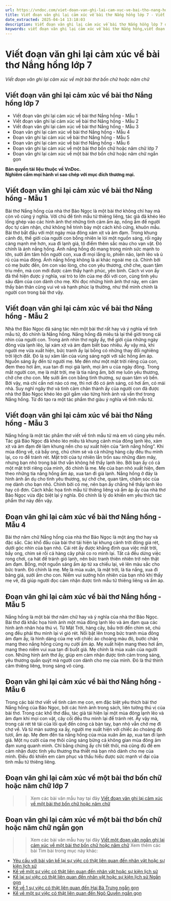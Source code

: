 ```yaml
---
url: https://vndoc.com/viet-doan-van-ghi-lai-cam-xuc-ve-bai-tho-nang-hong-272659
title: Viết đoạn văn ghi lại cảm xúc về bài thơ Nắng hồng lớp 7 - Viết đoạn văn ghi lại cảm xúc về một bài thơ bốn chữ hoặc năm chữ - VnDoc.com
date_extracted: 2025-04-14 13:18:03
description: Viết đoạn văn ghi lại cảm xúc về bài thơ Nắng hồng lớp 7 được biên soạn nhằm giúp các em HS đạt kết quả tốt trong quá trình làm bài tập và học tập môn Ngữ văn lớp 7.
keywords: viết đoạn văn ghi lại cảm xúc về bài thơ Nắng hồng,viết đoạn văn ghi lại cảm xúc về một bài thơ Nắng hồng,viết đoạn văn ghi lại cảm xúc về một bài thơ bốn chữ hoặc năm chữ,đoạn văn ghi lại cảm xúc về một bài thơ bốn chữ hoặc năm chữ,viết đoạn văn ghi lại cảm xúc về một bài thơ bốn chữ hoặc năm chữ lớp 7,viết đoạn văn ghi lại cảm xúc về một bài thơ bốn chữ hoặc năm chữ ngắn gọn,viết đoạn văn ghi lại cảm xúc về một bài thơ bốn chữ hoặc năm chữ Nắng hồng,Nắng hồng,Nắng hồng Bảo Ngọc
---
```


# Viết đoạn văn ghi lại cảm xúc về bài thơ Nắng hồng lớp 7
 _Viết đoạn văn ghi lại cảm xúc về một bài thơ bốn chữ hoặc năm chữ_
## **Viết đoạn văn ghi lại cảm xúc về bài thơ Nắng hồng lớp 7**
  * Viết đoạn văn ghi lại cảm xúc về bài thơ Nắng hồng - Mẫu 1
  * Viết đoạn văn ghi lại cảm xúc về bài thơ Nắng hồng - Mẫu 2
  * Viết đoạn văn ghi lại cảm xúc về bài thơ Nắng hồng - Mẫu 3
  * Đoạn văn ghi lại cảm xúc về bài thơ Nắng hồng - Mẫu 4
  * Đoạn văn ghi lại cảm xúc về bài thơ Nắng hồng - Mẫu 5
  * Đoạn văn ghi lại cảm xúc về bài thơ Nắng hồng - Mẫu 6
  * Đoạn văn ghi lại cảm xúc về một bài thơ bốn chữ hoặc năm chữ lớp 7
  * Đoạn văn ghi lại cảm xúc về một bài thơ bốn chữ hoặc năm chữ ngắn gọn

**Bản quyền tài liệu thuộc về VnDoc.  
Nghiêm cấm mọi hành vi sao chép với mục đích thương mại.**
## **Viết đoạn văn ghi lại cảm xúc về bài thơ Nắng hồng - Mẫu 1**
Bài thơ Nắng hồng của nhà thơ Bảo Ngọc là một bài thơ không chỉ hay mà còn vô cùng ý nghĩa. Với chủ đề tình mẫu tử thiêng liêng, tác giả đã khéo léo lồng ghép vào các hình ảnh thơ những tình cảm ấm áp, nồng ấm để người đọc tự cảm nhận, chứ không hề trình bày một cách khô cứng, khuôn mẫu. Bài thơ bắt đầu với một ngày mùa đông xám xịt và ảm đạm. Trong khung cảnh đó, thế giới của người con bỗng nhiên le lói một nguồn sáng, rồi ngày càng mạnh mẽ hơn, xua đi lạnh giá, tô điểm thêm sắc màu cho vạn vật. Đó chính là ánh nắng hồng. Ánh nắng hồng đó mang trong mình sức mạnh to lớn, sưởi ấm tâm hồn người con, xua đi mọi lắng lo, phiền não, lạnh lẽo và ủ rũ của mùa đông. Ánh nắng hồng không là ai khác ngoài mẹ cả. Chính bởi có mẹ bước đến, ôm con vào lòng, cho con yêu thương, chở che, quan tâm trìu mến, mà con mới được cảm thấy hạnh phúc, yên bình. Cách ví von ấy đã thể hiện được ý nghĩa, vai trò to lớn của mẹ đối với con, cùng tình yêu sâu đậm của con dành cho mẹ. Khi đọc những hình ảnh thơ này, em cảm thấy bản thân cũng vui vẻ và hạnh phúc lạ thường, như thể mình chính là người con trong bài thơ vậy.
## **Viết đoạn văn ghi lại cảm xúc về bài thơ Nắng hồng - Mẫu 2**
Nhà thơ Bảo Ngọc đã sáng tác nên một bài thơ rất hay và ý nghĩa về tình mẫu tử, đó chính là Nắng hồng. Nắng hồng đã miêu tả lại thế giới trong cái nhìn của người con. Trong ánh nhìn thơ ngây ấy, thế giới của những ngày đông vừa lạnh lẽo, lại xám xịt và ảm đạm biết bao nhiêu. Ấy vậy mà, khi người mẹ vừa xuất hiện, bức tranh ấy lại bỗng có những thay đổi nghiêng trời lệch đất. Đó là sự xâm lấn của vùng sáng ngời với sắc hồng ấm áp. Nguồn sáng ấy đến từ người mẹ. Mẹ đến như một mặt trời riêng của con, đem theo hơi ấm, xua tan đi mọi giá lạnh, mọi âm u của ngày đông. Trong mắt người con, mẹ là mặt trời, mẹ là tia năng ấm, bởi mẹ luôn yêu thương, chở che cho con. Mẹ sưởi ấm con bằng tình thương, sự quan tâm vô bến. Bởi vậy, mà chỉ cần nơi nào có mẹ, thì nơi đó có ánh sáng, có hơi ấm, có mái nhà. Suy nghĩ ngây thơ và tình cảm chân thành ấy của người con đã được nhà thơ Bảo Ngọc khéo léo gửi gắm vào từng hình ảnh và vần thơ trong Nắng hồng. Từ đó tạo ra một tác phẩm thơ giàu ý nghĩa về tình mẫu tử.
## **Viết đoạn văn ghi lại cảm xúc về bài thơ Nắng hồng - Mẫu 3**
Nắng hồng là một tác phẩm thơ viết về tình mẫu tử mà em vô cùng yêu mến. Tác giả Bảo Ngọc đã khéo léo miêu tả khung cảnh mùa đông lạnh lẽo, xám xịt và ảm đạm đê làm khung nền cho sự xuất hiện của “ánh nắng hồng”. Khi mùa đông về, cả bầy ong, chú chim sẻ và cả những hàng cây đều thu mình lại, co ro để tránh rét. Mặt trời của tự nhiên lẩn trốn sau những đám mây, nhưng bạn nhỏ trong bài thơ vẫn không hề thấy lạnh lẽo. Bởi bạn ấy có cả một mặt trời riêng của mình, đó chính là mẹ. Mẹ của bạn nhỏ xuất hiện, đem theo những tia nắng hồng ấm áp, xua tan đi giá lạnh. Nắng hồng ở đây là hình ảnh ẩn dụ cho tình yêu thương, sự chở che, quan tâm, chăm sóc của mẹ dành cho bạn nhỏ. Chính bởi có mẹ, nên bạn ấy chẳng hề thấy lạnh lẽo hay cô đơn. Cách khắc họa tình mẫu tử thiêng liêng và ấm áp ấy của nhà thơ Bảo Ngọc vừa đặc biệt lại ý nghĩa. Đó chính là lý do khiến em yêu thích tác phẩm thơ này đến vậy.
## **Đoạn văn ghi lại cảm xúc về bài thơ Nắng hồng - Mẫu 4**
Bài thơ năm chữ Nắng hồng của nhà thơ Bảo Ngọc là một áng thơ hay và đặc sắc. Các khổ đầu của bài thơ tái hiện lại khung cảnh trời đông giá rét, dưới góc nhìn của bạn nhỏ. Cái rét ấy được khẳng định qua việc mặt trời, bầy ong, chim sẻ rồi cả hàng cây phải co ro mình lại. Tất cả đều dừng việc rong chơi, ca hát để tránh gió lạnh, nên bức tranh thiên nhiên trở nên thật ảm đạm. Bỗng, một nguồn sáng ấm áp từ xa chiếu lại, vẽ lên màu sắc cho bức tranh. Đó chính là mẹ. Mẹ là mùa xuân, là mặt trời, là tia nắng, xua đi băng giá, sưởi ấm cho con. Niềm vui sướng hồn nhiên của bạn nhỏ khi thấy mẹ về, đã giúp người đọc cảm nhận được tình mẫu tử thiêng liêng và ấm áp.
## **Đoạn văn ghi lại cảm xúc về bài thơ Nắng hồng - Mẫu 5**
Nắng hồng là một bài thơ năm chữ hay và ý nghĩa của nhà thơ Bảo Ngọc. Bài thơ đã khắc họa hình ảnh một mùa đông lạnh lẽo và ảm đạm qua các hình ảnh nhân hóa thú vị. Từ Mặt Trời, hàng cây, bầu trời đến chim sẻ, chú ong đều phải thu mình lại vì gió rét. Nổi bật lên trong bức tranh mùa đông ảm đạm ấy, là hình dáng của mẹ với chiếc áo choàng màu đỏ, bước chân mang theo nắng hồng cùng nụ cười ấm áp. Mẹ xuất hiện mang theo hơi ấm, mang theo niềm vui xua tan đi buốt giá. Mẹ chính là mùa xuân của người con. Những hình ảnh thơ ấy, giúp em cảm nhận được tình cảm trong sáng, yêu thương quấn quýt mà người con dành cho mẹ của mình. Đó là thứ thình cảm thiêng liêng, trong sáng vô cùng.
## **Đoạn văn ghi lại cảm xúc về bài thơ Nắng hồng - Mẫu 6**
Trong các bài thơ viết về tình cảm mẹ con, em đặc biệt yêu thích bài thơ Nắng hồng của Bảo Ngọc, bởi các hình ảnh trong  sách, liên tưởng thú vị của bài thơ. Trong các khổ thơ đầu, tác giả tái hiện lại một mùa đông lạnh lẽo và ảm đạm khi mọi con vật, cây cối đều thu mình lại để tránh rét. Ấy vậy mà, trong cái rét tê tái của lối quê đến cóng cả bàn tay, bạn nhỏ vẫn chờ mẹ đi chợ về. Và từ màn sương xa ấy, người mẹ xuất hiện với chiếc áo choàng đỏ tươi, ấm áp. Mẹ đem đến tia nắng hồng của mùa xuân ấm áp, xua tan đi lạnh giá. Một nụ cười của mẹ thôi cũng sáng bừng cả không gian mùa đông ảm đạm xung quanh mình. Chỉ bằng chừng ấy chi tiết thôi, mà cũng đủ để em cảm nhận được tình yêu thương tha thiết mà bạn nhỏ dành cho mẹ của mình. Điều đó khiến em cảm phục và thấu hiểu được sức mạnh vĩ đại của tình mẫu tử thiêng liêng.
## **Đoạn văn ghi lại cảm xúc về một bài thơ bốn chữ hoặc năm chữ lớp 7**
>> Xem các bài văn mẫu hay tại đây [Viết đoạn văn ghi lại cảm xúc về một bài thơ bốn chữ hoặc năm chữ](<https://vndoc.com/viet-doan-van-ghi-lai-cam-xuc-ve-mot-bai-tho-bon-chu-hoac-nam-chu-272649>)
## **Đoạn văn ghi lại cảm xúc về một bài thơ bốn chữ hoặc năm chữ ngắn gọn**
>> Xem các bài văn mẫu hay tại đây [Viết một đoạn văn ngắn ghi lại cảm xúc về một bài thơ bốn chữ hoặc năm chữ](<https://vndoc.com/viet-doan-van-ghi-lai-cam-xuc-ve-mot-bai-tho-bon-chu-hoac-nam-chu-ngan-gon-272651>)
Xem thêm các bài Tìm bài trong mục này khác:
  * [Yêu cầu với bài văn kể lại sự việc có thật liên quan đến nhân vật hoặc sự kiện lịch sử](<https://vndoc.com/yeu-cau-doi-voi-bai-van-ke-lai-su-viec-co-that-lien-quan-den-nhan-vat-hoac-su-kien-lich-su-273808>)
  * [Kể về một sự việc có thật liên quan đến nhân vật hoặc sự kiện lịch sử](</ke-ve-mot-su-viec-co-that-lien-quan-den-nhan-vat-hoac-su-kien-lich-su-lop-7-276594>)
  * [Kể lại sự việc có thật liên quan đến nhân vật hoặc sự kiện lịch sử Ngắn gọn](</ke-lai-su-viec-co-that-lien-quan-den-nhan-vat-hoac-su-kien-lich-su-ngan-gon-276597>)
  * [Kể về 1 sự việc có thật liên quan đến Hai Bà Trưng ngắn gọn](</ke-ve-mot-su-viec-co-that-lien-quan-den-nhan-vat-lich-su-hai-ba-trung-ngan-gon-280156>)
  * [Kể về một sự việc có thật liên quan đến Ngô Quyền ngắn gọn](</ke-ve-mot-su-viec-co-that-lien-quan-den-nhan-vat-lich-su-ngo-quyen-ngan-gon-280402>)

